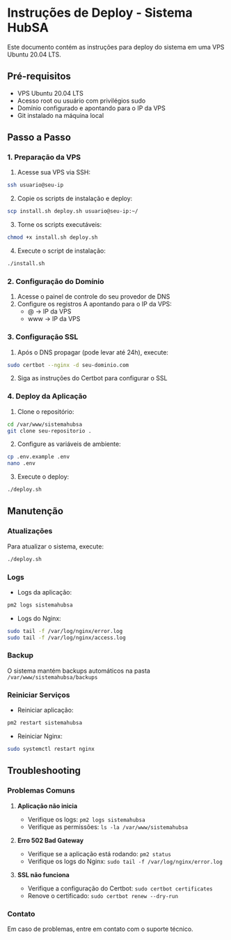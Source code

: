 # Instruções de Deploy - Sistema HubSA

Este documento contém as instruções para deploy do sistema em uma VPS Ubuntu 20.04 LTS.

## Pré-requisitos

- VPS Ubuntu 20.04 LTS
- Acesso root ou usuário com privilégios sudo
- Domínio configurado e apontando para o IP da VPS
- Git instalado na máquina local

## Passo a Passo

### 1. Preparação da VPS

1. Acesse sua VPS via SSH:
```bash
ssh usuario@seu-ip
```

2. Copie os scripts de instalação e deploy:
```bash
scp install.sh deploy.sh usuario@seu-ip:~/
```

3. Torne os scripts executáveis:
```bash
chmod +x install.sh deploy.sh
```

4. Execute o script de instalação:
```bash
./install.sh
```

### 2. Configuração do Domínio

1. Acesse o painel de controle do seu provedor de DNS
2. Configure os registros A apontando para o IP da VPS:
   - @ -> IP da VPS
   - www -> IP da VPS

### 3. Configuração SSL

1. Após o DNS propagar (pode levar até 24h), execute:
```bash
sudo certbot --nginx -d seu-dominio.com
```

2. Siga as instruções do Certbot para configurar o SSL

### 4. Deploy da Aplicação

1. Clone o repositório:
```bash
cd /var/www/sistemahubsa
git clone seu-repositorio .
```

2. Configure as variáveis de ambiente:
```bash
cp .env.example .env
nano .env
```

3. Execute o deploy:
```bash
./deploy.sh
```

## Manutenção

### Atualizações

Para atualizar o sistema, execute:
```bash
./deploy.sh
```

### Logs

- Logs da aplicação:
```bash
pm2 logs sistemahubsa
```

- Logs do Nginx:
```bash
sudo tail -f /var/log/nginx/error.log
sudo tail -f /var/log/nginx/access.log
```

### Backup

O sistema mantém backups automáticos na pasta `/var/www/sistemahubsa/backups`

### Reiniciar Serviços

- Reiniciar aplicação:
```bash
pm2 restart sistemahubsa
```

- Reiniciar Nginx:
```bash
sudo systemctl restart nginx
```

## Troubleshooting

### Problemas Comuns

1. **Aplicação não inicia**
   - Verifique os logs: `pm2 logs sistemahubsa`
   - Verifique as permissões: `ls -la /var/www/sistemahubsa`

2. **Erro 502 Bad Gateway**
   - Verifique se a aplicação está rodando: `pm2 status`
   - Verifique os logs do Nginx: `sudo tail -f /var/log/nginx/error.log`

3. **SSL não funciona**
   - Verifique a configuração do Certbot: `sudo certbot certificates`
   - Renove o certificado: `sudo certbot renew --dry-run`

### Contato

Em caso de problemas, entre em contato com o suporte técnico. 
